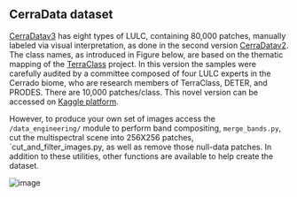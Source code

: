 ## CerraData dataset

[CerraDatav3](https://www.kaggle.com/datasets/cerranet/cerradata-version3) has eight types of LULC, containing 80,000 patches, manually labeled via visual interpretation, as done in the second version [CerraDatav2](https://github.com/ai4luc/CerraData-code-data). The class names, as introduced in Figure below, are based on the thematic mapping of the [TerraClass](https://www.terraclass.gov.br/geoportal-cerrado/) project. In this version the samples were carefully audited by a committee composed of four LULC experts in the Cerrado biome, who are research members of TerraClass, DETER, and PRODES. There are 10,000 patches/class. This novel version can be accessed on [Kaggle platform](https://www.kaggle.com/datasets/cerranet/cerradata-version3).

However, to produce your own set of images access the `/data_engineering/` module to perform band compositing, `merge_bands.py`, cut the multispectral scene into 256X256 patches, `cut_and_filter_images.py, as well as remove those null-data patches. In addition to these utilities, other functions are available to help create the dataset.

![image](../set_page/img/datasets.jpeg)
